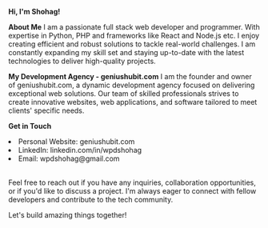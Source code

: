 <b>Hi, I'm Shohag!</b>

<b>About Me</b>
I am a passionate full stack web developer and programmer. With expertise in Python, PHP and frameworks like React and Node.js etc. I enjoy creating efficient and robust solutions to tackle real-world challenges. I am constantly expanding my skill set and staying up-to-date with the latest technologies to deliver high-quality projects.

<b>My Development Agency - geniushubit.com</b>
I am the founder and owner of geniushubit.com, a dynamic development agency focused on delivering exceptional web solutions. Our team of skilled professionals strives to create innovative websites, web applications, and software tailored to meet clients' specific needs.

<b>Get in Touch</b>
<li> Personal Website: geniushubit.com </li>
<li> LinkedIn: linkedin.com/in/wpdshohag </li>
<li> Email: wpdshohag@gmail.com </li>
</br>

Feel free to reach out if you have any inquiries, collaboration opportunities, or if you'd like to discuss a project. 
I'm always eager to connect with fellow developers and contribute to the tech community.

Let's build amazing things together!
